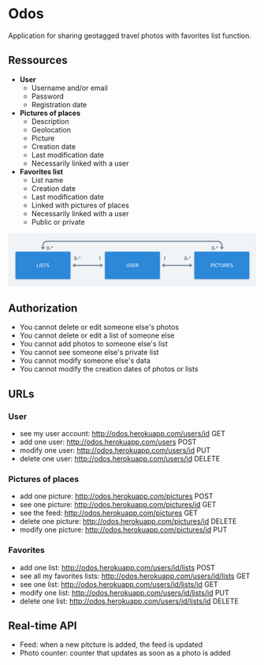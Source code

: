 # Odos

Application for sharing geotagged travel photos with favorites list function.

## Ressources

- **User**
  - Username and/or email
  - Password
  - Registration date
- **Pictures of places**
  - Description
  - Geolocation
  - Picture
  - Creation date
  - Last modification date
  - Necessarily linked with a user
- **Favorites list**
  - List name
  - Creation date
  - Last modification date
  - Linked with pictures of places
  - Necessarily linked with a user
  - Public or private

![](https://github.com/Soraya97/odos/blob/master/images/odos.png)

## Authorization

- You cannot delete or edit someone else's photos
- You cannot delete or edit a list of someone else
- You cannot add photos to someone else's list
- You cannot see someone else's private list
- You cannot modify someone else's data
- You cannot modify the creation dates of photos or lists

## URLs

### User

- see my user account: http://odos.herokuapp.com/users/id GET
- add one user: http://odos.herokuapp.com/users POST
- modify one user: http://odos.herokuapp.com/users/id PUT
- delete one user: http://odos.herokuapp.com/users/id DELETE

### Pictures of places

- add one picture: http://odos.herokuapp.com/pictures POST
- see one picture: http://odos.herokuapp.com/pictures/id GET
- see the feed: http://odos.herokuapp.com/pictures GET
- delete one picture: http://odos.herokuapp.com/pictures/id DELETE
- modify one picture: http://odos.herokuapp.com/pictures/id PUT

### Favorites

- add one list: http://odos.herokuapp.com/users/id/lists POST
- see all my favorites lists: http://odos.herokuapp.com/users/id/lists GET
- see one list: http://odos.herokuapp.com/users/id/lists/id GET
- modify one list: http://odos.herokuapp.com/users/id/lists/id PUT
- delete one list: http://odos.herokuapp.com/users/id/lists/id DELETE

## Real-time API

- Feed: when a new pitcture is added, the feed is updated
- Photo counter: counter that updates as soon as a photo is added
